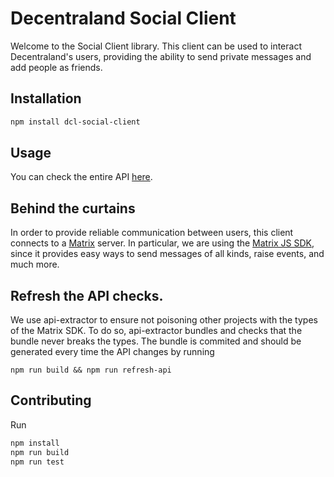 # Decentraland Social Client

Welcome to the Social Client library. This client can be used to interact Decentraland's users, providing the ability to send private messages and add people as friends.

## Installation

```bash
npm install dcl-social-client
```

## Usage

You can check the entire API [here](src/SocialAPI.ts).

## Behind the curtains

In order to provide reliable communication between users, this client connects to a [Matrix](https://matrix.org/) server. In particular, we are using the [Matrix JS SDK](https://github.com/matrix-org/matrix-js-sdk), since it provides easy ways to send messages of all kinds, raise events, and much more.

## Refresh the API checks.

We use api-extractor to ensure not poisoning other projects with the types of the Matrix SDK. To do so, api-extractor bundles and checks that the bundle never breaks the types. The bundle is commited and should be generated every time the API changes by running 

`npm run build && npm run refresh-api`

## Contributing

Run

```bash
npm install
npm run build
npm run test
```
